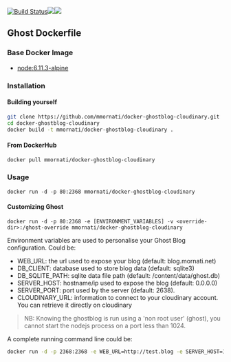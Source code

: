 [![Build Status](https://travis-ci.org/mmornati/docker-ghostblog.svg)](https://travis-ci.org/mmornati/docker-ghostblog)[![](https://images.microbadger.com/badges/image/mmornati/docker-ghostblog.svg)](https://microbadger.com/images/mmornati/docker-ghostblog "Get your own image badge on microbadger.com")[![](https://images.microbadger.com/badges/version/mmornati/docker-ghostblog.svg)](https://microbadger.com/images/mmornati/docker-ghostblog "Get your own version badge on microbadger.com")

## Ghost Dockerfile

### Base Docker Image

* [node:6.11.3-alpine](https://registry.hub.docker.com/_/node/)


### Installation

#### Building yourself

```bash
git clone https://github.com/mmornati/docker-ghostblog-cloudinary.git
cd docker-ghostblog-cloudinary
docker build -t mmornati/docker-ghostblog-cloudinary .
```

#### From DockerHub

```bash
docker pull mmornati/docker-ghostblog-cloudinary
```

### Usage

    docker run -d -p 80:2368 mmornati/docker-ghostblog-cloudinary

#### Customizing Ghost

    docker run -d -p 80:2368 -e [ENVIRONMENT_VARIABLES] -v <override-dir>:/ghost-override mmornati/docker-ghostblog-cloudinary

Environment variables are used to personalise your Ghost Blog configuration. Could be:

* WEB_URL: the url used to expose your blog (default: blog.mornati.net)
* DB_CLIENT: database used to store blog data (default: sqlite3)
* DB_SQLITE_PATH: sqlite data file path (default: /content/data/ghost.db)
* SERVER_HOST: hostname/ip used to expose the blog (default: 0.0.0.0)
* SERVER_PORT: port used by the server (default: 2638).
* CLOUDINARY_URL: information to connect to your cloudinary account. You can retrieve it directly on cloudinary

> NB: Knowing the ghostblog is run using a 'non root user' (ghost), you cannot start the nodejs process on a port less than 1024.

A complete running command line could be:

```bash
docker run -d -p 2368:2368 -e WEB_URL=http://test.blog -e SERVER_HOST=12.4.23.5 -e SERVER_PORT=4000 -e CLOUDINARY_URL=cloudinary://87237872387:aaaaaaaaaaaa@blog-mornati-net -v /opt/data:/ghost-override mmornati/docker-ghostblog-cloudinary
```

